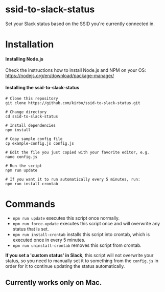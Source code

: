 # ssid-to-slack-status
Set your Slack status based on the SSID you're currently connected in.

# Installation

#### Installing Node.js
Check the instructions how to install Node.js and NPM on your OS:
https://nodejs.org/en/download/package-manager/

#### Installing the ssid-to-slack-status

    # Clone this repository
    git clone https://github.com/kirbo/ssid-to-slack-status.git
    
    # Change directory
    cd ssid-to-slack-status
 
    # Install dependencies
    npm install
 
    # Copy sample config file
    cp example-config.js config.js
    
    # Edit the file you just copied with your favorite editor, e.g.
    nano config.js

    # Run the script
    npm run update

    # If you want it to run automatically every 5 minutes, run:
    npm run install-crontab

# Commands

* `npm run update` executes this script once normally.
* `npm run force-update` executes this script once and will overwrite any status that is set.
* `npm run install-crontab` installs this script into crontab, which is executed once in every 5 minutes.
* `npm run uninstall-crontab` removes this script from crontab.

**If you set a 'custom status' in Slack**, this script will not overwrite your status, so you need to manually set it to something from the `config.js` in order for it to continue updating the status automatically.

## Currently works only on Mac.